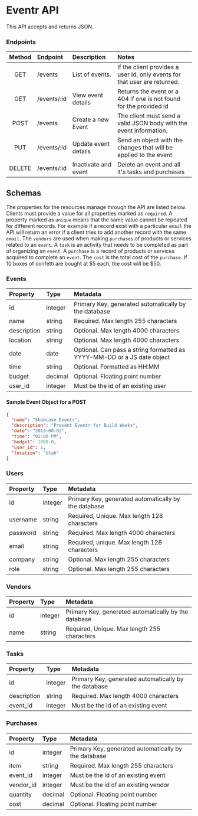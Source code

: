 # Eventr API
This API accepts and returns JSON.
### Endpoints
| Method | Endpoint    | Description          | Notes                                                                     |
| :----: | :---------- | :------------------- | :------------------------------------------------------------------------ |
|  GET   | /events     | List of events.      | If the client provides a user Id, only events for that user are returned. |
|  GET   | /events/:id | View event details   | Returns the event or a 404 if one is not found for the provided id        |
|  POST  | /events     | Create a new Event   | The client must send a valid JSON body with the event information.        |
|  PUT   | /events/:id | Update event details | Send an object with the changes that will be applied to the event         |
| DELETE | /events/:id | Inactivate and event | Delete an event and all it's tasks and purchases                          |
## Schemas
The properties for the resources manage through the API are listed below.
Clients must provide a value for all properties marked as `required`.
A property marked as `unique` means that the same value cannot be repeated for different records. For example if a record exist with a particular `email` the API will return an error if a client tries to add another record with the same `email`.
The `vendors` are used when making `purchases` of products or services related to an `event`.
A `task` is an activity that needs to be completed as part of organizing an `event`.
A `purchase` is a record of products or services acquired to complete an `event`. The `cost` is the total cost of the `purchase`. If 10 boxes of confetti are bought at $5 each, the cost will be $50.
### Events
| Property    | Type    | Metadata                                                                |
| :---------- | :------ | :---------------------------------------------------------------------- |
| id          | integer | Primary Key, generated automatically by the database                    |
| name        | string  | Required. Max length 255 characters                                     |
| description | string  | Optional. Max length 4000 characters                                    |
| location    | string  | Optional. Max length 4000 characters                                    |
| date        | date    | Optional. Can pass a string formatted as YYYY-MM-DD or a JS date object |
| time        | string  | Optional. Formatted as HH:MM                                            |
| budget      | decimal | Optional. Floating point number                                         |
| user_id     | integer | Must be the id of an existing user                                      |
#### Sample Event Object for a POST
```json
{
  "name": "Showcase Eventr",
  "description": "Present Eventr for Build Weeks",
  "date": "2019-08-02",
  "time": "02:00 PM",
  "budget": 1000.0,
  "user_id": 1,
  "location": "Utah"
}
```
### Users
| Property | Type    | Metadata                                             |
| :------- | :------ | :--------------------------------------------------- |
| id       | integer | Primary Key, generated automatically by the database |
| username | string  | Required, Unique. Max length 128 characters          |
| password | string  | Required. Max length 4000 characters                 |
| email    | string  | Required, unique. Max length 128 characters          |
| company  | string  | Optional. Max length 255 characters                  |
| role     | string  | Optional. Max length 255 characters                  |
### Vendors
| Property | Type    | Metadata                                             |
| :------- | :------ | :--------------------------------------------------- |
| id       | integer | Primary Key, generated automatically by the database |
| name     | string  | Required, Unique. Max length 255 characters          |
### Tasks
| Property    | Type    | Metadata                                             |
| :---------- | :------ | :--------------------------------------------------- |
| id          | integer | Primary Key, generated automatically by the database |
| description | string  | Required. Max length 4000 characters                 |
| event_id    | integer | Must be the id of an existing event                  |
### Purchases
| Property  | Type    | Metadata                                             |
| :-------- | :------ | :--------------------------------------------------- |
| id        | integer | Primary Key, generated automatically by the database |
| item      | string  | Required. Max length 255 characters                  |
| event_id  | integer | Must be the id of an existing event                  |
| vendor_id | integer | Must be the id of an existing vendor                 |
| quantity  | decimal | Optional. Floating point number                      |
| cost      | decimal | Optional. Floating point number                      |